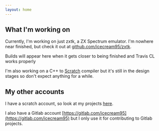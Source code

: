 ```yaml
---
layout: home
---
```


## What I'm working on

Currently, I'm working on just zxtk, a ZX Spectrum emulator. I'm nowhere near finished, but check it out at [github.com/icecream95/zxtk](https://github.com/icecream95/zxtk).

Builds will appear here when it gets closer to being finished and Travis CL works properly

I'm also working on a C++ to [Scratch](https://scratch.mit.edu) compiler but it's still in the design stages so don't expect 
anything for a while.

## My other accounts

I have a scratch account, so look at my projects [here](https://scratch.mit.edu/users/Icecream95/).

I also have a Gitlab account [https://gitlab.com/icecream95](https://gitlab.com/icecream95) but I only use it for contributing 
to Gitlab projects.
